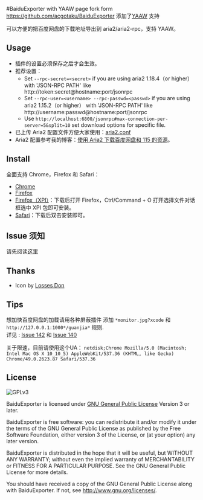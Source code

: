 #BaiduExporter with YAAW page
fork form https://github.com/acgotaku/BaiduExporter 添加了[YAAW](http://binux.github.io/yaaw/) 支持

可以方便的把百度网盘的下载地址导出到 aria2/aria2-rpc，支持 YAAW。

## Usage

- 插件的设置必须保存之后才会生效。
- 推荐设置：
	- Set `--rpc-secret=<secret>` if you are using aria2 1.18.4（or higher） with 'JSON-RPC PATH' like http://token:secret@hostname:port/jsonrpc
	- Set `--rpc-user=<username> --rpc-passwd=<passwd>` if you are using aria2 1.15.2（or higher） with 'JSON-RPC PATH' like http://username:passwd@hostname:port/jsonrpc
    - Use `http://localhost:6800/jsonrpc#max-connection-per-server=5&split=10` set download options for specific file.
- 已上传 Aria2 配置文件方便大家使用：[aria2.conf](https://raw.githubusercontent.com/acgotaku/BaiduExporter/master/aria2c/aria2.conf)
- Aria2 配置参考我的博客：[使用 Aria2 下载百度网盘和 115 的资源](https://blog.icehoney.me/posts/2015-01-31-Aria2-download)。

## Install

全面支持 Chrome，Firefox 和 Safari：

- [Chrome](https://chrome.google.com/webstore/detail/baiduexporter/mjaenbjdjmgolhoafkohbhhbaiedbkno)
- [Firefox](https://addons.mozilla.org/zh-CN/firefox/addon/baiduexporter)
- [Firefox（XPI）](https://raw.githubusercontent.com/acgotaku/BaiduExporter/master/firefox/BaiduExporter.xpi)：下载后打开 Firefox，Ctrl/Command + O 打开选择文件对话框选中 XPI 包即可安装。
- [Safari](https://raw.githubusercontent.com/acgotaku/BaiduExporter/master/safari/BaiduExporter.safariextz)：下载后双击安装即可。

## Issue 须知

请先阅读[这里](https://github.com/acgotaku/BaiduExporter/issues/128)

## Thanks

- Icon by [Losses Don](https://github.com/Losses)

## Tips

想加快百度网盘的加载请用各种屏蔽插件 添加 `*monitor.jpg?xcode` 和  `http://127.0.0.1:1000*/guanjia*` 规则.  
详见 : [Issue 142](https://github.com/acgotaku/BaiduExporter/issues/142) 和 [Issue 140](https://github.com/acgotaku/BaiduExporter/issues/140)

关于限速，目前请使用这个UA：
`netdisk;Chrome Mozilla/5.0 (Macintosh; Intel Mac OS X 10_10_5) AppleWebKit/537.36 (KHTML, like Gecko) Chrome/49.0.2623.87 Safari/537.36`


## License

![GPLv3](https://www.gnu.org/graphics/gplv3-127x51.png)

BaiduExporter is licensed under [GNU General Public License](https://www.gnu.org/licenses/gpl.html) Version 3 or later.

BaiduExporter is free software: you can redistribute it and/or modify
it under the terms of the GNU General Public License as published by
the Free Software Foundation, either version 3 of the License, or
(at your option) any later version.

BaiduExporter is distributed in the hope that it will be useful,
but WITHOUT ANY WARRANTY; without even the implied warranty of
MERCHANTABILITY or FITNESS FOR A PARTICULAR PURPOSE.  See the
GNU General Public License for more details.

You should have received a copy of the GNU General Public License
along with BaiduExporter.  If not, see <http://www.gnu.org/licenses/>.

